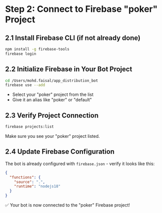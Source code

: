 # Step 2: Connect to Firebase "poker" Project

## 2.1 Install Firebase CLI (if not already done)
```bash
npm install -g firebase-tools
firebase login
```

## 2.2 Initialize Firebase in Your Bot Project
```bash
cd /Users/mohd.faisal/app_distribution_bot
firebase use --add
```
- Select your "poker" project from the list
- Give it an alias like "poker" or "default"

## 2.3 Verify Project Connection
```bash
firebase projects:list
```
Make sure you see your "poker" project listed.

## 2.4 Update Firebase Configuration
The bot is already configured with `firebase.json` - verify it looks like this:
```json
{
  "functions": {
    "source": ".",
    "runtime": "nodejs18"
  }
}
```

✅ Your bot is now connected to the "poker" Firebase project!
